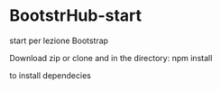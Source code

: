 # BootstrHub-start
 start per lezione Bootstrap
 
 Download zip or clone and in the directory:
 npm install
 
 to install dependecies
